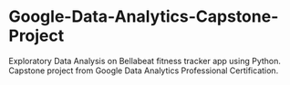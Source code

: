 # Google-Data-Analytics-Capstone-Project
Exploratory Data Analysis on Bellabeat fitness tracker app using Python. Capstone project from Google Data Analytics Professional Certification.
